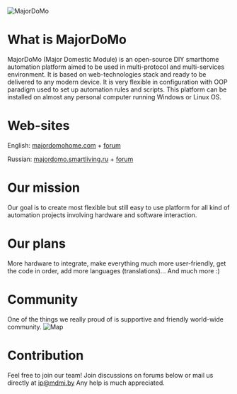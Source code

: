 ![MajorDoMo](https://majordomohome.com/img/slider/slider3.png)

What is MajorDoMo
=========

MajorDoMo (Major Domestic Module) is an open-source DIY smarthome automation platform aimed to be used in multi-protocol and multi-services environment. It is based on web-technologies stack and ready to be delivered to any modern device. It is very flexible in configuration with OOP paradigm used to set up automation rules and scripts. This platform can be installed on almost any personal computer running Windows or Linux OS.

Web-sites
=========

English: [majordomohome.com](http://majordomohome.com/?utm_source=github&utm_medium=link&utm_campaign=main_page) + [forum](https://majordomo.smartliving.ru/forum/?utm_source=github&utm_medium=link&utm_campaign=forum)

Russian: [majordomo.smartliving.ru](https://majordomo.smartliving.ru/?utm_source=github&utm_medium=link&utm_campaign=main_page) + [forum](https://majordomo.smartliving.ru/forum/viewforum.php?f=12&utm_source=github&utm_medium=link&utm_campaign=forum)

Our mission
=========

Our goal is to create most flexible but still easy to use platform for all kind of automation projects involving hardware and software interaction.

Our plans
=========

More hardware to integrate, make everything much more user-friendly, get the code in order, add more languages (translations)... And much more :)

Community
=========

One of the things we really proud of is supportive and friendly world-wide community.
![Map](http://c2n.me/3Q3Sh8e.jpg)

Contribution
=========

Feel free to join our team! Join discussions on forums below or mail us directly at ip@mdmi.by 
Any help is much appreciated. 
